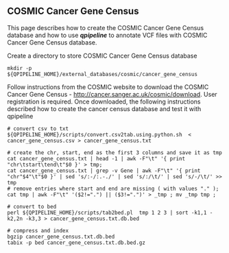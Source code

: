 
## COSMIC Cancer Gene Census

This page describes how to create the COSMIC Cancer Gene Census database and how to use **_qpipeline_** to annotate VCF files with COSMIC Cancer Gene Census database.


Create a directory to store COSMIC Cancer Gene Census database
```
mkdir -p ${QPIPELINE_HOME}/external_databases/cosmic/cancer_gene_census
```
Follow instructions from the COSMIC website to download the COSMIC Cancer Gene Census - http://cancer.sanger.ac.uk/cosmic/download. User registration is required. 
Once downloaded, the following instructions described how to create the cancer census database and test it with qpipeline

```
# convert csv to txt 
${QPIPELINE_HOME}/scripts/convert.csv2tab.using.python.sh  < cancer_gene_census.csv > cancer_gene_census.txt

# create the chr, start, end as the first 3 columns and save it as tmp 
cat cancer_gene_census.txt | head -1 | awk -F"\t" '{ print "chr\tstart\tend\t"$0 }' > tmp;
cat cancer_gene_census.txt | grep -v Gene | awk -F"\t" '{ print "chr"$4"\t"$0 }' | sed 's/:-/:.-./' | sed 's/:/\t/' | sed 's/-/\t/' >> tmp
# remove entries where start and end are missing ( with values "." );
cat tmp | awk -F"\t" '($2!=".") || ($3!=".")' > _tmp ; mv _tmp tmp ;

# convert to bed 
perl ${QPIPELINE_HOME}/scripts/tab2bed.pl  tmp 1 2 3 | sort -k1,1 -k2,2n -k3,3 > cancer_gene_census.txt.db.bed

# compress and index 
bgzip cancer_gene_census.txt.db.bed
tabix -p bed cancer_gene_census.txt.db.bed.gz
```
